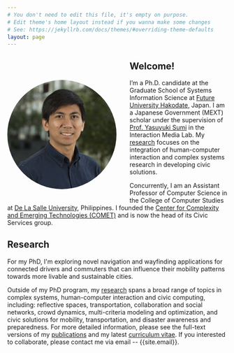 ```yaml
---
# You don't need to edit this file, it's empty on purpose.
# Edit theme's home layout instead if you wanna make some changes
# See: https://jekyllrb.com/docs/themes/#overriding-theme-defaults
layout: page
---
```


<img style="float:left; object-fit: cover; border-radius:50%; margin: 60px 30px 20px 0" width="250" height="250" src="assets/profile.jpg" alt="Profile">

## Welcome!

I’m a Ph.D. candidate at the Graduate School of Systems Information Science at [Future University Hakodate](https://www.fun.ac.jp/en/), Japan. I am a Japanese Government (MEXT) scholar under the supervision of [Prof. Yasuyuki Sumi](http://www.fun.ac.jp/~sumi/) in the Interaction Media Lab. My [research](/research/) focuses on the integration of human-computer interaction and complex systems research in developing civic solutions. 

Concurrently, I am an Assistant Professor of Computer Science in the College of Computer Studies at [De La Salle University](https://www.dlsu.edu.ph/), Philippines. I founded the [Center for Complexity and Emerging Technologies (COMET)](http://comet.dlsu.edu.ph) and is now the head of its Civic Services group.

## Research

For my PhD, I'm exploring novel navigation and wayfinding applications for connected drivers and commuters that can influence their mobility patterns towards more livable and sustainable cities.

Outside of my PhD program, my [research](/research/) spans a broad range of topics in complex systems, human-computer interaction and civic computing, including: reflective spaces, transportation, collaboration and social networks, crowd dynamics, multi-criteria modeling and optimization, and civic solutions for mobility, transportation, and disaster awareness and preparedness. For more detailed information, please see the full-text versions of my [publications](/publications/) and my latest [curriculum vitae](/cv/). If you interested to collaborate, please contact me via email -- {{site.email}}.